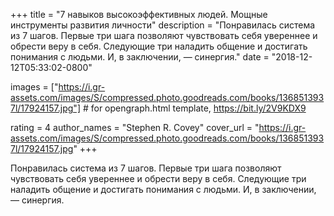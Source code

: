 
+++
title = "7 навыков высокоэффективных людей. Мощные инструменты развития личности"
description = "Понравилась система из 7 шагов. Первые три шага позволяют чувствовать себя увереннее и обрести веру в себя. Следующие три наладить общение и достигать понимания с людьми. И, в заключении, — синергия."
date = "2018-12-12T05:33:02-0800"

images = ["https://i.gr-assets.com/images/S/compressed.photo.goodreads.com/books/1368513937l/17924157.jpg"]  # for opengraph.html template, https://bit.ly/2V9KDX9

rating = 4
author_names = "Stephen R. Covey"
cover_url = "https://i.gr-assets.com/images/S/compressed.photo.goodreads.com/books/1368513937l/17924157.jpg"
+++

Понравилась система из 7 шагов. Первые три шага позволяют чувствовать себя увереннее и обрести веру в себя. Следующие три наладить общение и достигать понимания с людьми. И, в заключении, — синергия.
